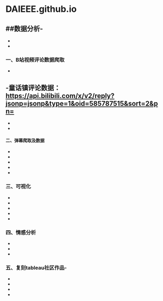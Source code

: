# DAIEEE.github.io
##数据分析-
-
-
-
### 一、B站视频评论数据爬取
-
-童话镇评论数据： https://api.bilibili.com/x/v2/reply?jsonp=jsonp&type=1&oid=585787515&sort=2&pn=
-
-
-
#### 二、弹幕爬取及数据
-
-
-
-
-
### 三、可视化
-
-
-
-
-
### 四、情感分析
-
-
-
### 五、复刻tableau社区作品-
-
-
-
-
